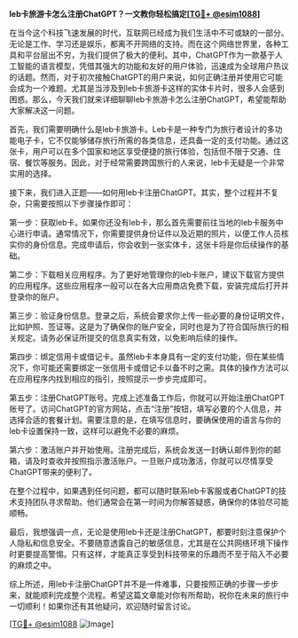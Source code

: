 **leb卡旅游卡怎么注册ChatGPT？一文教你轻松搞定[[TG💪+ @esim1088](https://t.me/s/esim1088)]**

在当今这个科技飞速发展的时代，互联网已经成为我们生活中不可或缺的一部分。无论是工作、学习还是娱乐，都离不开网络的支持。而在这个网络世界里，各种工具和平台层出不穷，为我们提供了极大的便利。其中，ChatGPT作为一款基于人工智能的语言模型，凭借其强大的功能和友好的用户体验，迅速成为全球用户热议的话题。然而，对于初次接触ChatGPT的用户来说，如何正确注册并使用它可能会成为一个难题。尤其是当涉及到leb卡旅游卡这样的实体卡片时，很多人会感到困惑。那么，今天我们就来详细聊聊leb卡旅游卡怎么注册ChatGPT，希望能帮助大家解决这一问题。

首先，我们需要明确什么是leb卡旅游卡。Leb卡是一种专门为旅行者设计的多功能电子卡，它不仅能够储存旅行所需的各类信息，还具备一定的支付功能。通过这张卡，用户可以在多个国家和地区享受便捷的旅行体验，包括但不限于交通、住宿、餐饮等服务。因此，对于经常需要跨国旅行的人来说，leb卡无疑是一个非常实用的选择。

接下来，我们进入正题——如何用leb卡注册ChatGPT。其实，整个过程并不复杂，只需要按照以下步骤操作即可：

第一步：获取leb卡。如果你还没有leb卡，那么首先需要前往当地的leb卡服务中心进行申请。通常情况下，你需要提供身份证件以及近期的照片，以便工作人员核实你的身份信息。完成申请后，你会收到一张实体卡，这张卡将是你后续操作的基础。

第二步：下载相关应用程序。为了更好地管理你的leb卡账户，建议下载官方提供的应用程序。这些应用程序一般可以在各大应用商店免费下载，安装完成后打开并登录你的账户。

第三步：验证身份信息。登录之后，系统会要求你上传一些必要的身份证明文件，比如护照、签证等。这是为了确保你的账户安全，同时也是为了符合国际旅行的相关规定。请务必保证所提交的信息真实有效，以免影响后续的操作。

第四步：绑定信用卡或借记卡。虽然leb卡本身具有一定的支付功能，但在某些情况下，你可能还需要绑定一张信用卡或借记卡以备不时之需。具体的操作方法可以在应用程序内找到相应的指引，按照提示一步步完成即可。

第五步：注册ChatGPT账号。完成上述准备工作后，你就可以开始注册ChatGPT账号了。访问ChatGPT的官方网站，点击“注册”按钮，填写必要的个人信息，并选择合适的套餐计划。需要注意的是，在填写信息时，要确保使用的语言与你的leb卡设置保持一致，这样可以避免不必要的麻烦。

第六步：激活账户并开始使用。注册完成后，系统会发送一封确认邮件到你的邮箱，请及时查收并按照指示激活账户。一旦账户成功激活，你就可以尽情享受ChatGPT带来的便利了。

在整个过程中，如果遇到任何问题，都可以随时联系leb卡客服或者ChatGPT的技术支持团队寻求帮助。他们通常会在第一时间为你解答疑惑，确保你的体验尽可能顺畅。

最后，我想强调一点，无论是使用leb卡还是注册ChatGPT，都要时刻注意保护个人隐私和信息安全。不要随意透露自己的敏感信息，尤其是在公共网络环境下操作时更要提高警惕。只有这样，才能真正享受到科技带来的乐趣而不至于陷入不必要的麻烦之中。

综上所述，用leb卡注册ChatGPT并不是一件难事，只要按照正确的步骤一步步来，就能顺利完成整个流程。希望这篇文章能对你有所帮助，祝你在未来的旅行中一切顺利！如果你还有其他疑问，欢迎随时留言讨论。

[[TG💪+ @esim1088](https://t.me/s/esim1088) ![Image](https://i.postimg.cc/4NQfJmqS/Snipaste-2025-05-13-00-14-12.png)]